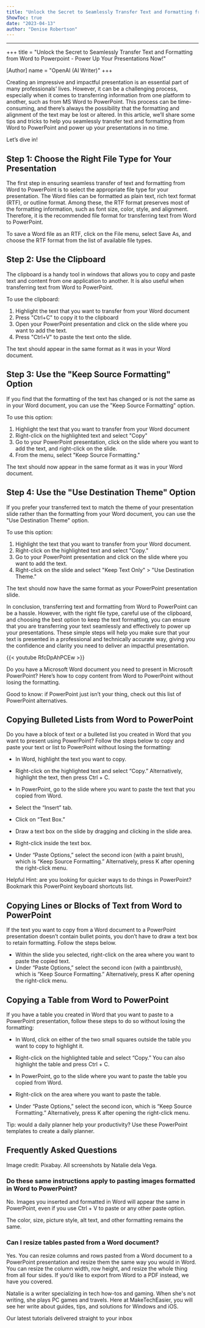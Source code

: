 ```yaml
---
title: "Unlock the Secret to Seamlessly Transfer Text and Formatting from Word to Powerpoint - Power Up Your Presentations Now!"
ShowToc: true 
date: "2023-04-13"
author: "Denise Robertson"
---
```

*****
+++
title = "Unlock the Secret to Seamlessly Transfer Text and Formatting from Word to Powerpoint - Power Up Your Presentations Now!"

[Author]
name = "OpenAI (AI Writer)"
+++

Creating an impressive and impactful presentation is an essential part of many professionals’ lives. However, it can be a challenging process, especially when it comes to transferring information from one platform to another, such as from MS Word to PowerPoint. This process can be time-consuming, and there’s always the possibility that the formatting and alignment of the text may be lost or altered. In this article, we’ll share some tips and tricks to help you seamlessly transfer text and formatting from Word to PowerPoint and power up your presentations in no time.

Let’s dive in!

## Step 1: Choose the Right File Type for Your Presentation

The first step in ensuring seamless transfer of text and formatting from Word to PowerPoint is to select the appropriate file type for your presentation. The Word files can be formatted as plain text, rich text format (RTF), or outline format. Among these, the RTF format preserves most of the formatting information, such as font size, color, style, and alignment. Therefore, it is the recommended file format for transferring text from Word to PowerPoint.

To save a Word file as an RTF, click on the File menu, select Save As, and choose the RTF format from the list of available file types.

## Step 2: Use the Clipboard

The clipboard is a handy tool in windows that allows you to copy and paste text and content from one application to another. It is also useful when transferring text from Word to PowerPoint.

To use the clipboard:

1. Highlight the text that you want to transfer from your Word document
2. Press "Ctrl+C" to copy it to the clipboard
3. Open your PowerPoint presentation and click on the slide where you want to add the text.
4. Press "Ctrl+V" to paste the text onto the slide. 

The text should appear in the same format as it was in your Word document.

## Step 3: Use the "Keep Source Formatting" Option

If you find that the formatting of the text has changed or is not the same as in your Word document, you can use the "Keep Source Formatting" option.

To use this option:

1. Highlight the text that you want to transfer from your Word document
2. Right-click on the highlighted text and select "Copy"
3. Go to your PowerPoint presentation, click on the slide where you want to add the text, and right-click on the slide.
4. From the menu, select "Keep Source Formatting."

The text should now appear in the same format as it was in your Word document.

## Step 4: Use the "Use Destination Theme" Option

If you prefer your transferred text to match the theme of your presentation slide rather than the formatting from your Word document, you can use the "Use Destination Theme" option.

To use this option:

1. Highlight the text that you want to transfer from your Word document.
2. Right-click on the highlighted text and select "Copy."
3. Go to your PowerPoint presentation and click on the slide where you want to add the text.
4. Right-click on the slide and select "Keep Text Only" > "Use Destination Theme."

The text should now have the same format as your PowerPoint presentation slide.

In conclusion, transferring text and formatting from Word to PowerPoint can be a hassle. However, with the right file type, careful use of the clipboard, and choosing the best option to keep the text formatting, you can ensure that you are transferring your text seamlessly and effectively to power up your presentations. These simple steps will help you make sure that your text is presented in a professional and technically accurate way, giving you the confidence and clarity you need to deliver an impactful presentation.

{{< youtube RfcDpAhPCEw >}} 



Do you have a Microsoft Word document you need to present in Microsoft PowerPoint? Here’s how to copy content from Word to PowerPoint without losing the formatting.
 
Good to know: if PowerPoint just isn’t your thing, check out this list of PowerPoint  alternatives.
 
## Copying Bulleted Lists from Word to PowerPoint
 
Do you have a block of text or a bulleted list you created in Word that you want to present using PowerPoint? Follow the steps below to copy and paste your text or list to PowerPoint without losing the formatting:
 
- In Word, highlight the text you want to copy.

 
- Right-click on the highlighted text and select “Copy.” Alternatively, highlight the text, then press Ctrl + C.

 
- In PowerPoint, go to the slide where you want to paste the text that you copied from Word.

 
- Select the “Insert” tab.

 
- Click on “Text Box.”

 
- Draw a text box on the slide by dragging and clicking in the slide area.

 
- Right-click inside the text box.

 
- Under “Paste Options,” select the second icon (with a paint brush), which is “Keep Source Formatting.” Alternatively, press K after opening the right-click menu.

 
Helpful Hint: are you looking for quicker ways to do things in PowerPoint? Bookmark this PowerPoint keyboard shortcuts list.
 
## Copying Lines or Blocks of Text from Word to PowerPoint
 
If the text you want to copy from a Word document to a PowerPoint presentation doesn’t contain bullet points, you don’t have to draw a text box to retain formatting. Follow the steps below.
 
- Within the slide you selected, right-click on the area where you want to paste the copied text.
 - Under “Paste Options,” select the second icon (with a paintbrush), which is “Keep Source Formatting.” Alternatively, press K after opening the right-click menu.

 
## Copying a Table from Word to PowerPoint
 
If you have a table you created in Word that you want to paste to a PowerPoint presentation, follow these steps to do so without losing the formatting:
 
- In Word, click on either of the two small squares outside the table you want to copy to highlight it.

 
- Right-click on the highlighted table and select “Copy.” You can also highlight the table and press Ctrl + C.

 
- In PowerPoint, go to the slide where you want to paste the table you copied from Word.

 
- Right-click on the area where you want to paste the table.

 
- Under “Paste Options,” select the second icon, which is “Keep Source Formatting.” Alternatively, press K after opening the right-click menu.

 
Tip: would a daily planner help your productivity? Use these PowerPoint templates to create a daily planner. 
 
## Frequently Asked Questions
 
Image credit: Pixabay. All screenshots by Natalie dela Vega.
 
### Do these same instructions apply to pasting images formatted in Word to PowerPoint?
 
No. Images you inserted and formatted in Word will appear the same in PowerPoint, even if you use Ctrl + V to paste or any other paste option.
 
The color, size, picture style, alt text, and other formatting remains the same.
 
### Can I resize tables pasted from a Word document?
 
Yes. You can resize columns and rows pasted from a Word document to a PowerPoint presentation and resize them the same way you would in Word. You can resize the column width, row height, and resize the whole thing from all four sides. If you’d like to export from Word to a PDF instead, we have you covered.
 
Natalie is a writer specializing in tech how-tos and gaming. When she's not writing, she plays PC games and travels. Here at MakeTechEasier, you will see her write about guides, tips, and solutions for Windows and iOS.
 
Our latest tutorials delivered straight to your inbox




